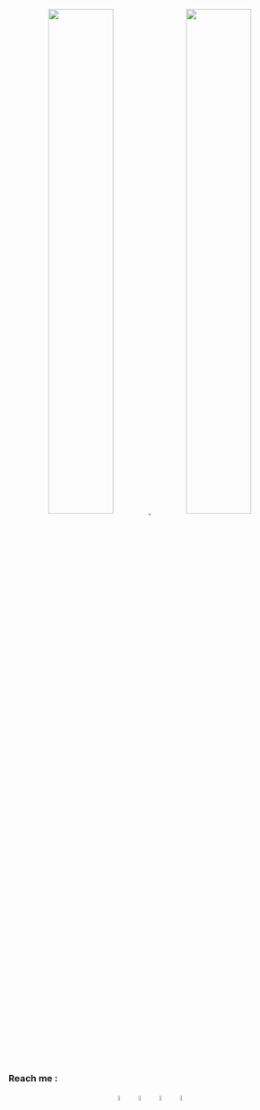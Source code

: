 <p align="center">
  <a href='https://github.com/nosignals'>
  <img src="https://github-readme-stats.vercel.app/api?username=nosignals&theme=buefy&show_icons=true&card_width=450&border_radius=20&bg_color=00000000" width="48%" />
  <img src="https://github-readme-stats.vercel.app/api/top-langs/?username=nosignals&card_width=325&langs_count=8&border_radius=15&layout=compact&bg_color=00000000" width="48%" /></a>
</p>

### Reach me :
<p align="center">
  <a href='https://discordapp.com/users/683923749044748288'><img src="https://www.svgrepo.com/show/353655/discord-icon.svg" width="5%" /></a> &nbsp
  <a href='https://t.me/nosignal100'><img src="https://www.svgrepo.com/show/341421/telegram-paper-airplane-apps.svg" width="5%" /></a> &nbsp
  <a href='https://www.facebook.com/dimasvito100'><img src="https://www.svgrepo.com/show/452196/facebook-1.svg" width="5%" /></a> &nbsp
  <a href='https://www.instagram.com/dimasvito.exe'><img src="https://www.svgrepo.com/show/452229/instagram-1.svg" width="5%" /></a>
</p>

